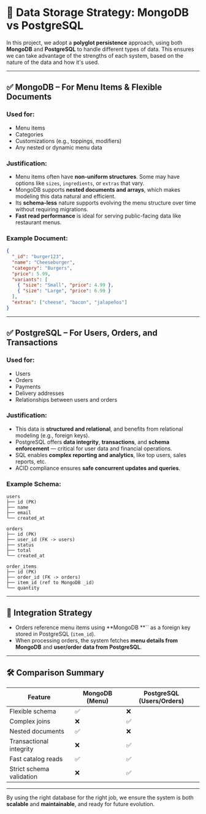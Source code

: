 # 🧩 Data Storage Strategy: MongoDB vs PostgreSQL

In this project, we adopt a **polyglot persistence** approach, using both **MongoDB** and **PostgreSQL** to handle different types of data. This ensures we can take advantage of the strengths of each system, based on the nature of the data and how it's used.

---

## ✅ MongoDB – For Menu Items & Flexible Documents

### Used for:

- Menu items
- Categories
- Customizations (e.g., toppings, modifiers)
- Any nested or dynamic menu data

### Justification:

- Menu items often have **non-uniform structures**. Some may have options like `sizes`, `ingredients`, or `extras` that vary.
- MongoDB supports **nested documents and arrays**, which makes modeling this data natural and efficient.
- Its **schema-less** nature supports evolving the menu structure over time without requiring migrations.
- **Fast read performance** is ideal for serving public-facing data like restaurant menus.

### Example Document:

```json
{
  "_id": "burger123",
  "name": "Cheeseburger",
  "category": "Burgers",
  "price": 5.99,
  "variants": [
    { "size": "Small", "price": 4.99 },
    { "size": "Large", "price": 6.99 }
  ],
  "extras": ["cheese", "bacon", "jalapeños"]
}
```

---

## ✅ PostgreSQL – For Users, Orders, and Transactions

### Used for:

- Users
- Orders
- Payments
- Delivery addresses
- Relationships between users and orders

### Justification:

- This data is **structured and relational**, and benefits from relational modeling (e.g., foreign keys).
- PostgreSQL offers **data integrity**, **transactions**, and **schema enforcement** — critical for user data and financial operations.
- SQL enables **complex reporting and analytics**, like top users, sales reports, etc.
- ACID compliance ensures **safe concurrent updates and queries**.

### Example Schema:

```
users
├── id (PK)
├── name
├── email
└── created_at

orders
├── id (PK)
├── user_id (FK -> users)
├── status
├── total
└── created_at

order_items
├── id (PK)
├── order_id (FK -> orders)
├── item_id (ref to MongoDB _id)
└── quantity
```

---

## 🔄 Integration Strategy

- Orders reference menu items using **MongoDB **`` as a foreign key stored in PostgreSQL (`item_id`).
- When processing orders, the system fetches **menu details from MongoDB** and **user/order data from PostgreSQL**.

---

## 🛠 Comparison Summary

| Feature                  | MongoDB (Menu) | PostgreSQL (Users/Orders) |
| ------------------------ | -------------- | ------------------------- |
| Flexible schema          | ✅              | ❌                         |
| Complex joins            | ❌              | ✅                         |
| Nested documents         | ✅              | ❌                         |
| Transactional integrity  | ❌              | ✅                         |
| Fast catalog reads       | ✅              | ✅                         |
| Strict schema validation | ❌              | ✅                         |

---

By using the right database for the right job, we ensure the system is both **scalable** and **maintainable**, and ready for future evolution.

